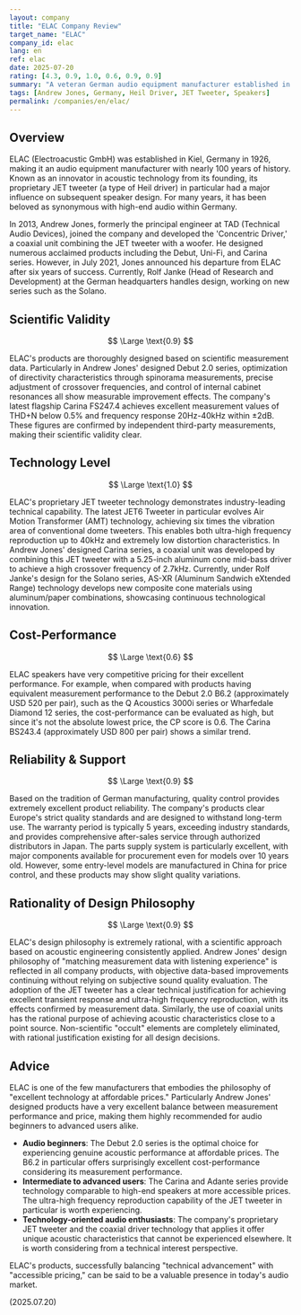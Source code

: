 ```yaml
---
layout: company
title: "ELAC Company Review"
target_name: "ELAC"
company_id: elac
lang: en
ref: elac
date: 2025-07-20
rating: [4.3, 0.9, 1.0, 0.6, 0.9, 0.9]
summary: "A veteran German audio equipment manufacturer established in 1926. Globally renowned for its proprietary JET tweeter (a type of Heil driver), which is highly acclaimed for its ultra-high frequency reproduction and low distortion. In recent years, with the participation of renowned speaker designer Andrew Jones, they have developed innovative products combining JET tweeters with coaxial technology, as well as a product lineup with excellent cost-performance. One of the few manufacturers that successfully balances technical advancement with accessible pricing."
tags: [Andrew Jones, Germany, Heil Driver, JET Tweeter, Speakers]
permalink: /companies/en/elac/
---
```

## Overview

ELAC (Electroacustic GmbH) was established in Kiel, Germany in 1926, making it an audio equipment manufacturer with nearly 100 years of history. Known as an innovator in acoustic technology from its founding, its proprietary JET tweeter (a type of Heil driver) in particular had a major influence on subsequent speaker design. For many years, it has been beloved as synonymous with high-end audio within Germany.

In 2013, Andrew Jones, formerly the principal engineer at TAD (Technical Audio Devices), joined the company and developed the 'Concentric Driver,' a coaxial unit combining the JET tweeter with a woofer. He designed numerous acclaimed products including the Debut, Uni-Fi, and Carina series. However, in July 2021, Jones announced his departure from ELAC after six years of success. Currently, Rolf Janke (Head of Research and Development) at the German headquarters handles design, working on new series such as the Solano.

## Scientific Validity

$$ \Large \text{0.9} $$

ELAC's products are thoroughly designed based on scientific measurement data. Particularly in Andrew Jones' designed Debut 2.0 series, optimization of directivity characteristics through spinorama measurements, precise adjustment of crossover frequencies, and control of internal cabinet resonances all show measurable improvement effects. The company's latest flagship Carina FS247.4 achieves excellent measurement values of THD+N below 0.5% and frequency response 20Hz-40kHz within ±2dB. These figures are confirmed by independent third-party measurements, making their scientific validity clear.

## Technology Level

$$ \Large \text{1.0} $$

ELAC's proprietary JET tweeter technology demonstrates industry-leading technical capability. The latest JET6 Tweeter in particular evolves Air Motion Transformer (AMT) technology, achieving six times the vibration area of conventional dome tweeters. This enables both ultra-high frequency reproduction up to 40kHz and extremely low distortion characteristics. In Andrew Jones' designed Carina series, a coaxial unit was developed by combining this JET tweeter with a 5.25-inch aluminum cone mid-bass driver to achieve a high crossover frequency of 2.7kHz. Currently, under Rolf Janke's design for the Solano series, AS-XR (Aluminum Sandwich eXtended Range) technology develops new composite cone materials using aluminum/paper combinations, showcasing continuous technological innovation.

## Cost-Performance

$$ \Large \text{0.6} $$

ELAC speakers have very competitive pricing for their excellent performance. For example, when compared with products having equivalent measurement performance to the Debut 2.0 B6.2 (approximately USD 520 per pair), such as the Q Acoustics 3000i series or Wharfedale Diamond 12 series, the cost-performance can be evaluated as high, but since it's not the absolute lowest price, the CP score is 0.6. The Carina BS243.4 (approximately USD 800 per pair) shows a similar trend.

## Reliability & Support

$$ \Large \text{0.9} $$

Based on the tradition of German manufacturing, quality control provides extremely excellent product reliability. The company's products clear Europe's strict quality standards and are designed to withstand long-term use. The warranty period is typically 5 years, exceeding industry standards, and provides comprehensive after-sales service through authorized distributors in Japan. The parts supply system is particularly excellent, with major components available for procurement even for models over 10 years old. However, some entry-level models are manufactured in China for price control, and these products may show slight quality variations.

## Rationality of Design Philosophy

$$ \Large \text{0.9} $$

ELAC's design philosophy is extremely rational, with a scientific approach based on acoustic engineering consistently applied. Andrew Jones' design philosophy of "matching measurement data with listening experience" is reflected in all company products, with objective data-based improvements continuing without relying on subjective sound quality evaluation. The adoption of the JET tweeter has a clear technical justification for achieving excellent transient response and ultra-high frequency reproduction, with its effects confirmed by measurement data. Similarly, the use of coaxial units has the rational purpose of achieving acoustic characteristics close to a point source. Non-scientific "occult" elements are completely eliminated, with rational justification existing for all design decisions.

## Advice

ELAC is one of the few manufacturers that embodies the philosophy of "excellent technology at affordable prices." Particularly Andrew Jones' designed products have a very excellent balance between measurement performance and price, making them highly recommended for audio beginners to advanced users alike.

- **Audio beginners**: The Debut 2.0 series is the optimal choice for experiencing genuine acoustic performance at affordable prices. The B6.2 in particular offers surprisingly excellent cost-performance considering its measurement performance.
- **Intermediate to advanced users**: The Carina and Adante series provide technology comparable to high-end speakers at more accessible prices. The ultra-high frequency reproduction capability of the JET tweeter in particular is worth experiencing.
- **Technology-oriented audio enthusiasts**: The company's proprietary JET tweeter and the coaxial driver technology that applies it offer unique acoustic characteristics that cannot be experienced elsewhere. It is worth considering from a technical interest perspective.

ELAC's products, successfully balancing "technical advancement" with "accessible pricing," can be said to be a valuable presence in today's audio market.

(2025.07.20)